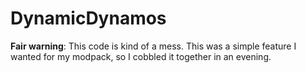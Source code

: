 # DynamicDynamos
**Fair warning**: This code is kind of a mess. This was a simple feature I wanted for my modpack,
so I cobbled it together in an evening.
